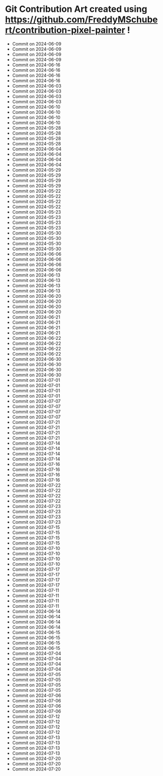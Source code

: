 # Git Contribution Art created using https://github.com/FreddyMSchubert/contribution-pixel-painter !
- Commit on 2024-06-09
- Commit on 2024-06-09
- Commit on 2024-06-09
- Commit on 2024-06-09
- Commit on 2024-06-16
- Commit on 2024-06-16
- Commit on 2024-06-16
- Commit on 2024-06-16
- Commit on 2024-06-03
- Commit on 2024-06-03
- Commit on 2024-06-03
- Commit on 2024-06-03
- Commit on 2024-06-10
- Commit on 2024-06-10
- Commit on 2024-06-10
- Commit on 2024-06-10
- Commit on 2024-05-28
- Commit on 2024-05-28
- Commit on 2024-05-28
- Commit on 2024-05-28
- Commit on 2024-06-04
- Commit on 2024-06-04
- Commit on 2024-06-04
- Commit on 2024-06-04
- Commit on 2024-05-29
- Commit on 2024-05-29
- Commit on 2024-05-29
- Commit on 2024-05-29
- Commit on 2024-05-22
- Commit on 2024-05-22
- Commit on 2024-05-22
- Commit on 2024-05-22
- Commit on 2024-05-23
- Commit on 2024-05-23
- Commit on 2024-05-23
- Commit on 2024-05-23
- Commit on 2024-05-30
- Commit on 2024-05-30
- Commit on 2024-05-30
- Commit on 2024-05-30
- Commit on 2024-06-06
- Commit on 2024-06-06
- Commit on 2024-06-06
- Commit on 2024-06-06
- Commit on 2024-06-13
- Commit on 2024-06-13
- Commit on 2024-06-13
- Commit on 2024-06-13
- Commit on 2024-06-20
- Commit on 2024-06-20
- Commit on 2024-06-20
- Commit on 2024-06-20
- Commit on 2024-06-21
- Commit on 2024-06-21
- Commit on 2024-06-21
- Commit on 2024-06-21
- Commit on 2024-06-22
- Commit on 2024-06-22
- Commit on 2024-06-22
- Commit on 2024-06-22
- Commit on 2024-06-30
- Commit on 2024-06-30
- Commit on 2024-06-30
- Commit on 2024-06-30
- Commit on 2024-07-01
- Commit on 2024-07-01
- Commit on 2024-07-01
- Commit on 2024-07-01
- Commit on 2024-07-07
- Commit on 2024-07-07
- Commit on 2024-07-07
- Commit on 2024-07-07
- Commit on 2024-07-21
- Commit on 2024-07-21
- Commit on 2024-07-21
- Commit on 2024-07-21
- Commit on 2024-07-14
- Commit on 2024-07-14
- Commit on 2024-07-14
- Commit on 2024-07-14
- Commit on 2024-07-16
- Commit on 2024-07-16
- Commit on 2024-07-16
- Commit on 2024-07-16
- Commit on 2024-07-22
- Commit on 2024-07-22
- Commit on 2024-07-22
- Commit on 2024-07-22
- Commit on 2024-07-23
- Commit on 2024-07-23
- Commit on 2024-07-23
- Commit on 2024-07-23
- Commit on 2024-07-15
- Commit on 2024-07-15
- Commit on 2024-07-15
- Commit on 2024-07-15
- Commit on 2024-07-10
- Commit on 2024-07-10
- Commit on 2024-07-10
- Commit on 2024-07-10
- Commit on 2024-07-17
- Commit on 2024-07-17
- Commit on 2024-07-17
- Commit on 2024-07-17
- Commit on 2024-07-11
- Commit on 2024-07-11
- Commit on 2024-07-11
- Commit on 2024-07-11
- Commit on 2024-06-14
- Commit on 2024-06-14
- Commit on 2024-06-14
- Commit on 2024-06-14
- Commit on 2024-06-15
- Commit on 2024-06-15
- Commit on 2024-06-15
- Commit on 2024-06-15
- Commit on 2024-07-04
- Commit on 2024-07-04
- Commit on 2024-07-04
- Commit on 2024-07-04
- Commit on 2024-07-05
- Commit on 2024-07-05
- Commit on 2024-07-05
- Commit on 2024-07-05
- Commit on 2024-07-06
- Commit on 2024-07-06
- Commit on 2024-07-06
- Commit on 2024-07-06
- Commit on 2024-07-12
- Commit on 2024-07-12
- Commit on 2024-07-12
- Commit on 2024-07-12
- Commit on 2024-07-13
- Commit on 2024-07-13
- Commit on 2024-07-13
- Commit on 2024-07-13
- Commit on 2024-07-20
- Commit on 2024-07-20
- Commit on 2024-07-20

